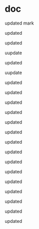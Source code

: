 doc
===

updated
mark
 
updated

updated

uupdate

updated

uupdate

updated


updated


updated

updated

updated

updated

updated

updated

updated

updated

updated

updated

updated

updated

updated
